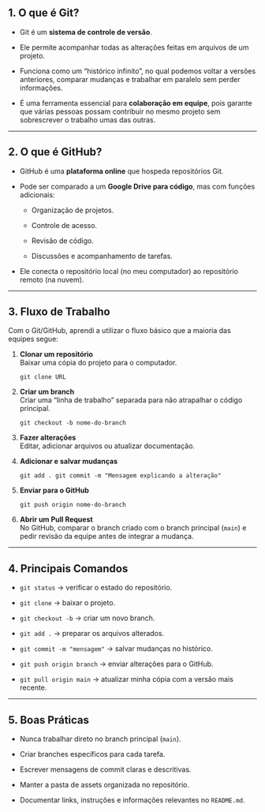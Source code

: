 
## 1. O que é Git?

- Git é um **sistema de controle de versão**.
    
- Ele permite acompanhar todas as alterações feitas em arquivos de um projeto.
    
- Funciona como um “histórico infinito”, no qual podemos voltar a versões anteriores, comparar mudanças e trabalhar em paralelo sem perder informações.
    
- É uma ferramenta essencial para **colaboração em equipe**, pois garante que várias pessoas possam contribuir no mesmo projeto sem sobrescrever o trabalho umas das outras.
    

---

## 2. O que é GitHub?

- GitHub é uma **plataforma online** que hospeda repositórios Git.
    
- Pode ser comparado a um **Google Drive para código**, mas com funções adicionais:
    
    - Organização de projetos.
        
    - Controle de acesso.
        
    - Revisão de código.
        
    - Discussões e acompanhamento de tarefas.
        
- Ele conecta o repositório local (no meu computador) ao repositório remoto (na nuvem).
    

---

## 3. Fluxo de Trabalho

Com o Git/GitHub, aprendi a utilizar o fluxo básico que a maioria das equipes segue:

1. **Clonar um repositório**  
    Baixar uma cópia do projeto para o computador.
    
    `git clone URL`
    
2. **Criar um branch**  
    Criar uma “linha de trabalho” separada para não atrapalhar o código principal.
    
    `git checkout -b nome-do-branch`
    
3. **Fazer alterações**  
    Editar, adicionar arquivos ou atualizar documentação.
    
4. **Adicionar e salvar mudanças**
    
    `git add . git commit -m "Mensagem explicando a alteração"`
    
5. **Enviar para o GitHub**
    
    `git push origin nome-do-branch`
    
6. **Abrir um Pull Request**  
    No GitHub, comparar o branch criado com o branch principal (`main`) e pedir revisão da equipe antes de integrar a mudança.
    

---

## 4. Principais Comandos 

- `git status` → verificar o estado do repositório.
    
- `git clone` → baixar o projeto.
    
- `git checkout -b` → criar um novo branch.
    
- `git add .` → preparar os arquivos alterados.
    
- `git commit -m "mensagem"` → salvar mudanças no histórico.
    
- `git push origin branch` → enviar alterações para o GitHub.
    
- `git pull origin main` → atualizar minha cópia com a versão mais recente.
    

---

## 5. Boas Práticas 

- Nunca trabalhar direto no branch principal (`main`).
    
- Criar branches específicos para cada tarefa.
    
- Escrever mensagens de commit claras e descritivas.
    
- Manter a pasta de assets organizada no repositório.
    
- Documentar links, instruções e informações relevantes no `README.md`.
    


